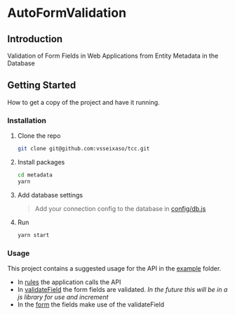 # AutoFormValidation

## Introduction 
Validation of Form Fields in Web Applications from Entity Metadata in the Database

## Getting Started
How to get a copy of the project and have it running.

### Installation
1.  Clone the repo
    ```sh
    git clone git@github.com:vsseixaso/tcc.git
    ```
2. Install packages
    ```sh
    cd metadata
    yarn
    ```
3. Add database settings
    > Add your connection config to the database in [config/db.js](https://github.com/vsseixaso/tcc/blob/main/metadata/src/config/db.js)
4. Run
    ```sh
    yarn start
    ```

### Usage
This project contains a suggested usage for the API in the [example](https://github.com/vsseixaso/tcc/tree/main/example) folder.

 - In [rules](https://github.com/vsseixaso/tcc/blob/main/example/crud/src/services/rules.js) the application calls the API
 - In [validateField](https://github.com/vsseixaso/tcc/blob/main/example/crud/src/utils/validateField.js) the form fields are validated. *In the future this will be in a js library for use and increment*
 - In the [form](https://github.com/vsseixaso/tcc/blob/main/example/crud/src/components/employee/Form.js) the fields make use of the validateField
